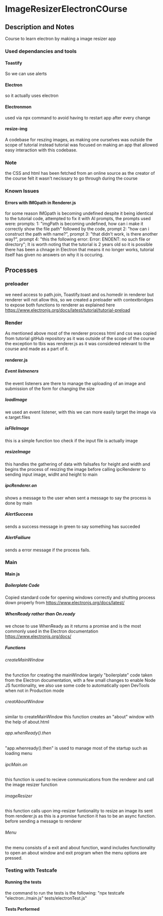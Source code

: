# ImageResizerElectronCOurse
## Description and Notes
 Course to learn electron by making a image resizer app
 ### Used dependancies and tools
 #### Toastify
 So we can use alerts
 #### Electron
 so it actually uses electron
 #### Electronmon
 used via npx command to avoid having to restart app after every change
 #### resize-img
 A codebase for reszing images, as making one ourselves was outside the scope of tutorial instead tutorial was focused on making an app that allowed easy interaction with this codebase.
 ### Note
 the CSS and html has been fetched from an online source as the creator of the course felt it wasn't necissary to go through during the course
### Known Issues
#### Errors with IMGpath in Renderer.js
for some reason IMGpath is becoming undefined despite it being identical to the tutorial code, attempted to fix it with AI prompts, the prompts used were: prompts: 1: "imgPath is becoming undefined, how can i make it correctly show the file path" followed by the code, prompt 2: "how can i construct the path with name?", prompt 3: "that didn't work, is there another way?", prompt 4: "this the following error: Error: ENOENT: no such file or directory"; It is worth noting that the tutorial is 2 years old so it is possible there has been a chnage in Electron that means it no longer works, tutorial itself has given no answers on why it is occuring.
 ## Processes
 ### preloader
 we need access to path.join, Toastify.toast and os.homedir in renderer but renderer will not allow this, so we created a preloader with contextbridges to expose both functions to renderer as explained here https://www.electronjs.org/docs/latest/tutorial/tutorial-preload
 ### Render
  As mentioned above most of the renderer process html and css was copied from tutorial gitHub repository as it was outside of the scope of the course
  the exception to tbis was renderer.js as it was considered relevant to the course and made as a part of it.
  #### renderer.js
  ##### Event listneners
  the event listeners are there to manage the uploading of an image and submission of the form for changing the size
  ##### loadImage
  we used an event listener, with this we can more easily target the image via e.target.files
  ##### isFIleImage
  this is a simple function too check if the input file is actually image
  ##### resizeImage
  this handles the gathering of data with failsafes for height and width and begins the process of resizing the image before calling ipcRenderer to sending input image, widht and height to main
  ##### ipcRenderer.on
  shows a message to the user when sent a message to say the process is done by main
  ##### AlertSuccess
  sends a success message in green to say something has succeded
  ##### AlertFailiure
  sends a error message if the process fails.

### Main
  #### Main js
  ##### Boilerplate Code
  Copied standard code for opening windows correctly and shutting process down properly from https://www.electronjs.org/docs/latest/
  ##### WhenReady rather than On.ready
  we chose to use WhenReady as it returns a promise and is the most commonly used in the Electron documentation https://www.electronjs.org/docs/
  ##### Functions
  ###### createMainWindow
  the function for creating the mainWindow largely "boilerplate" code taken from the Electron documentation, with a few small changes to enable Node JS fucntionality, we also use some code to automatically open DevTools when not in Production mode
  ###### creatAboutWindow
  similar to createMainWindow this function creates an "about" window with the help of about.html
  ###### app.whenReady().then
  "app.whenready().then" is used to manage most of the startup such as loading menu
  ###### ipcMain.on
  this function is used to recieve communications from the renderer and call the image resizer function
  ###### imageResizer
  this function calls upon img-resizer funtionality to resize an image its sent from renderer.js
  as this is a promise function it has to be an async function. before sending a message to renderer
  ###### Menu 
  the menu consists of a exit and about function, wand includes functionality to open an about window and exit program when the menu options are pressed.
### Testing with Testcafe
#### Running the tests
  the command to run the tests is the following:
    "npx testcafe "electron:./main.js" tests/electronTest.js"
#### Tests Performed